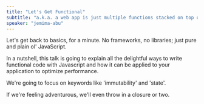 ```yaml
---
title: "Let's Get Functional"
subtitle: "a.k.a. a web app is just multiple functions stacked on top of each other, wearing a trenchcoat"
speaker: "jemima-abu"
---
```

Let's get back to basics, for a minute. No frameworks, no libraries; just pure and plain ol' JavaScript.

In a nutshell, this talk is going to explain all the delightful ways to write functional code with Javascript and how it can be applied to your application to optimize performance.

We're going to focus on keywords like 'immutability' and 'state'.

If we're feeling adventurous, we'll even throw in a closure or two.
